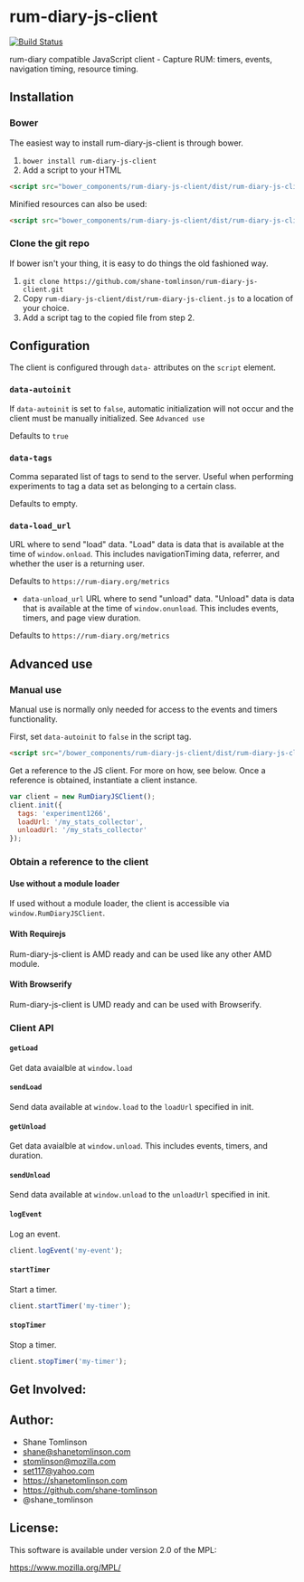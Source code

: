 # rum-diary-js-client

[![Build Status](https://api.shippable.com/projects/53850181f9224082017995d7/badge/master)](https://www.shippable.com/projects/53850181f9224082017995d7)

rum-diary compatible JavaScript client - Capture RUM: timers, events, navigation timing, resource timing.

## Installation

### Bower
The easiest way to install rum-diary-js-client is through bower.

1. `bower install rum-diary-js-client`
2. Add a script to your HTML
```html
<script src="bower_components/rum-diary-js-client/dist/rum-diary-js-client.js" defer async></script>
```

Minified resources can also be used:
```html
<script src="bower_components/rum-diary-js-client/dist/rum-diary-js-client.min.js" defer async></script>
```

### Clone the git repo
If bower isn't your thing, it is easy to do things the old fashioned way.

1. `git clone https://github.com/shane-tomlinson/rum-diary-js-client.git`
2. Copy `rum-diary-js-client/dist/rum-diary-js-client.js` to a location of your choice.
3. Add a script tag to the copied file from step 2.

## Configuration
The client is configured through `data-` attributes on the `script` element.

### `data-autoinit`
If `data-autoinit` is set to `false`, automatic initialization will not occur and
the client must be manually initialized. See `Advanced use`

Defaults to `true`

### `data-tags`
Comma separated list of tags to send to the server. Useful when performing
experiments to tag a data set as belonging to a certain class.

Defaults to empty.

### `data-load_url`
URL where to send "load" data. "Load" data is data that is available at the time
of `window.onload`. This includes navigationTiming data, referrer, and whether
the user is a returning user.

Defaults to `https://rum-diary.org/metrics`

* `data-unload_url`
URL where to send "unload" data. "Unload" data is data that is available at the time
of `window.onunload`. This includes events, timers, and page view duration.

Defaults to `https://rum-diary.org/metrics`

## Advanced use

### Manual use
Manual use is normally only needed for access to the events and timers functionality.

First, set `data-autoinit` to `false` in the script tag.

```html
<script src="/bower_components/rum-diary-js-client/dist/rum-diary-js-client.js" data-autoinit="false" defer async></script>
```

Get a reference to the JS client. For more on how, see below. Once a reference
is obtained, instantiate a client instance.

```js
var client = new RumDiaryJSClient();
client.init({
  tags: 'experiment1266',
  loadUrl: '/my_stats_collector',
  unloadUrl: '/my_stats_collector'
});
```

### Obtain a reference to the client

#### Use without a module loader
If used without a module loader, the client is accessible via `window.RumDiaryJSClient`.

#### With Requirejs
Rum-diary-js-client is AMD ready and can be used like any other AMD module.

#### With Browserify
Rum-diary-js-client is UMD ready and can be used with Browserify.

### Client API

#### `getLoad`
Get data avaialble at `window.load`

#### `sendLoad`
Send data available at `window.load` to the `loadUrl` specified in init.

#### `getUnload`
Get data avaialble at `window.unload`. This includes events, timers, and duration.

#### `sendUnload`
Send data available at `window.unload` to the `unloadUrl` specified in init.

#### `logEvent`
Log an event.
```js
client.logEvent('my-event');
```

#### `startTimer`
Start a timer.
```js
client.startTimer('my-timer');
```

#### `stopTimer`
Stop a timer.
```js
client.stopTimer('my-timer');
```

## Get Involved:

## Author:
* Shane Tomlinson
* shane@shanetomlinson.com
* stomlinson@mozilla.com
* set117@yahoo.com
* https://shanetomlinson.com
* https://github.com/shane-tomlinson
* @shane_tomlinson

## License:
This software is available under version 2.0 of the MPL:

  https://www.mozilla.org/MPL/


